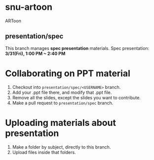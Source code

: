 # snu-artoon
ARToon

## presentation/spec
This branch manages **spec presentation** materials.
Spec presentation: **3/31(Fri), 1:00 PM ~ 2:40 PM**

# Collaborating on PPT material
1. Checkout into `presentation/spec/<USERNAME>` branch.
2. Add your .ppt file there, and modify that .ppt file.
3. Remove all the slides, except the slides you want to contribute.
4. Make a pull request to `presentation/spec` branch.

# Uploading materials about presentation
1. Make a folder by subject, directly to this branch.
2. Upload files inside that folders.

